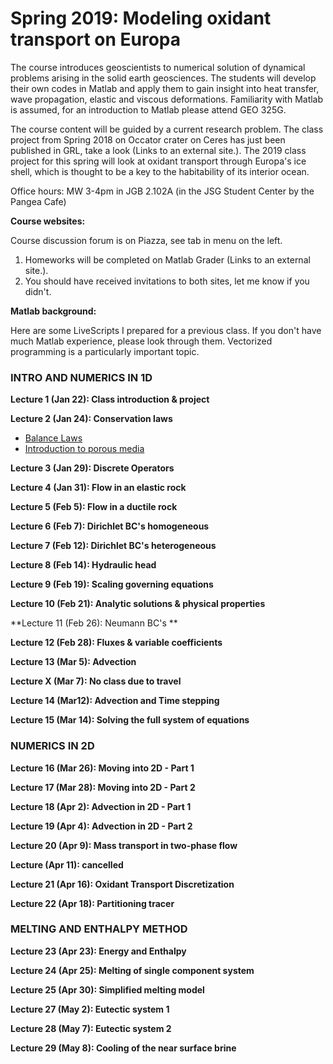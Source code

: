 # Spring 2019: Modeling oxidant transport on Europa

The course introduces geoscientists to numerical solution of dynamical problems arising in the solid earth geosciences. The students will develop their own codes in Matlab and apply them to gain insight into heat transfer, wave propagation, elastic and viscous deformations. Familiarity with Matlab is assumed, for an introduction to Matlab please attend GEO 325G.

The course content will be guided by a current research problem. The class project from Spring 2018 on Occator crater on Ceres has just been published in GRL, take a look (Links to an external site.). The 2019 class project for this spring will look at oxidant transport through Europa's ice shell, which is thought to be a key to the habitability of its interior ocean.

Office hours: MW 3-4pm in JGB 2.102A (in the JSG Student Center by the Pangea Cafe)

**Course websites:**

Course discussion forum is on Piazza, see tab in menu on the left.
1. Homeworks will be completed on Matlab Grader (Links to an external site.).
2. You should have received invitations to both sites, let me know if you didn't.

**Matlab background:**

Here are some LiveScripts I prepared for a previous class. If you don't have much Matlab experience, please look through them. Vectorized programming is a particularly important topic.

### INTRO AND NUMERICS IN 1D

**Lecture 1 (Jan 22): Class introduction & project**

**Lecture 2 (Jan 24): Conservation laws**
* [Balance Laws](modules/BalanceLaws.pdf)
* [Introduction to porous media](modules/PorousMediaIntro.pdf)

**Lecture 3 (Jan 29): Discrete Operators**

**Lecture 4 (Jan 31): Flow in an elastic rock**

**Lecture 5 (Feb 5): Flow in a ductile rock**

**Lecture 6 (Feb 7): Dirichlet BC's homogeneous**

**Lecture 7 (Feb 12): Dirichlet BC's heterogeneous**

**Lecture 8 (Feb 14): Hydraulic head**

**Lecture 9 (Feb 19): Scaling governing equations**

**Lecture 10 (Feb 21): Analytic solutions & physical properties**

**Lecture 11 (Feb 26): Neumann BC\'s **

**Lecture 12 (Feb 28): Fluxes & variable coefficients**

**Lecture 13 (Mar 5): Advection**

**Lecture X (Mar 7): No class due to travel**

**Lecture 14 (Mar12): Advection and Time stepping**

**Lecture 15 (Mar 14): Solving the full system of equations**

### NUMERICS IN 2D

**Lecture 16 (Mar 26): Moving into 2D - Part 1**

**Lecture 17 (Mar 28): Moving into 2D - Part 2**

**Lecture 18 (Apr 2): Advection in 2D - Part 1**

**Lecture 19 (Apr 4): Advection in 2D - Part 2**

**Lecture 20 (Apr 9): Mass transport in two-phase flow**

**Lecture (Apr 11): cancelled**

**Lecture 21 (Apr 16): Oxidant Transport Discretization**

**Lecture 22 (Apr 18): Partitioning tracer**

### MELTING AND ENTHALPY METHOD

**Lecture 23 (Apr 23): Energy and Enthalpy**

**Lecture 24 (Apr 25): Melting of single component system**

**Lecture 25 (Apr 30): Simplified melting model**

**Lecture 27 (May 2): Eutectic system 1**

**Lecture 28 (May 7): Eutectic system 2**

**Lecture 29 (May 8): Cooling of the near surface brine**
